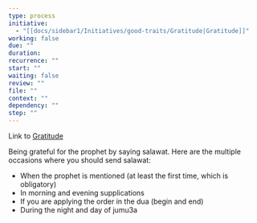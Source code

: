 ```yaml
---
type: process
initiative:
  - "[[docs/sidebar1/Initiatives/good-traits/Gratitude|Gratitude]]"
working: false
due: ""
duration: 
recurrence: ""
start: ""
waiting: false
review: ""
file: ""
context: ""
dependency: ""
step: ""
---
```


Link to [Gratitude](docs/sidebar1/Initiatives/good-traits/Gratitude.md)

Being grateful for the prophet by saying salawat. Here are the multiple occasions where you should send salawat:

* When the prophet is mentioned (at least the first time, which is obligatory)
* In morning and evening supplications
* If you are applying the order in the dua (begin and end)
* During the night and day of jumu3a
